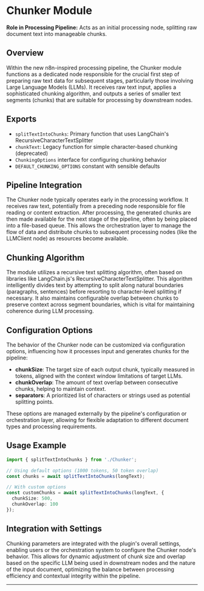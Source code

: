 # Chunker Module

**Role in Processing Pipeline:** Acts as an initial processing node, splitting raw document text into manageable chunks.

## Overview

Within the new n8n-inspired processing pipeline, the Chunker module functions as a dedicated node responsible for the crucial first step of preparing raw text data for subsequent stages, particularly those involving Large Language Models (LLMs). It receives raw text input, applies a sophisticated chunking algorithm, and outputs a series of smaller text segments (chunks) that are suitable for processing by downstream nodes.

## Exports

- `splitTextIntoChunks`: Primary function that uses LangChain's RecursiveCharacterTextSplitter
- `chunkText`: Legacy function for simple character-based chunking (deprecated)
- `ChunkingOptions` interface for configuring chunking behavior
- `DEFAULT_CHUNKING_OPTIONS` constant with sensible defaults

## Pipeline Integration

The Chunker node typically operates early in the processing workflow. It receives raw text, potentially from a preceding node responsible for file reading or content extraction. After processing, the generated chunks are then made available for the next stage of the pipeline, often by being placed into a file-based queue. This allows the orchestration layer to manage the flow of data and distribute chunks to subsequent processing nodes (like the LLMClient node) as resources become available.

## Chunking Algorithm

The module utilizes a recursive text splitting algorithm, often based on libraries like LangChain.js's RecursiveCharacterTextSplitter. This algorithm intelligently divides text by attempting to split along natural boundaries (paragraphs, sentences) before resorting to character-level splitting if necessary. It also maintains configurable overlap between chunks to preserve context across segment boundaries, which is vital for maintaining coherence during LLM processing.

## Configuration Options

The behavior of the Chunker node can be customized via configuration options, influencing how it processes input and generates chunks for the pipeline:

- **chunkSize**: The target size of each output chunk, typically measured in tokens, aligned with the context window limitations of target LLMs.
- **chunkOverlap**: The amount of text overlap between consecutive chunks, helping to maintain context.
- **separators**: A prioritized list of characters or strings used as potential splitting points.

These options are managed externally by the pipeline's configuration or orchestration layer, allowing for flexible adaptation to different document types and processing requirements.

## Usage Example

```typescript
import { splitTextIntoChunks } from './Chunker';

// Using default options (1000 tokens, 50 token overlap)
const chunks = await splitTextIntoChunks(longText);

// With custom options
const customChunks = await splitTextIntoChunks(longText, {
  chunkSize: 500,
  chunkOverlap: 100
});
```

## Integration with Settings

Chunking parameters are integrated with the plugin's overall settings, enabling users or the orchestration system to configure the Chunker node's behavior. This allows for dynamic adjustment of chunk size and overlap based on the specific LLM being used in downstream nodes and the nature of the input document, optimizing the balance between processing efficiency and contextual integrity within the pipeline.

---
